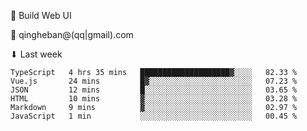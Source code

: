 🧙 Build Web UI

📧 qingheban@(qq|gmail).com

⬇ Last week

<!--START_SECTION:waka-->

```text
TypeScript   4 hrs 35 mins   ████████████████████▓░░░░   82.33 %
Vue.js       24 mins         █▓░░░░░░░░░░░░░░░░░░░░░░░   07.23 %
JSON         12 mins         █░░░░░░░░░░░░░░░░░░░░░░░░   03.65 %
HTML         10 mins         ▓░░░░░░░░░░░░░░░░░░░░░░░░   03.28 %
Markdown     9 mins          ▓░░░░░░░░░░░░░░░░░░░░░░░░   02.97 %
JavaScript   1 min           ░░░░░░░░░░░░░░░░░░░░░░░░░   00.45 %
```

<!--END_SECTION:waka-->

<!--
**banqinghe/banqinghe** is a ✨ _special_ ✨ repository because its `README.md` (this file) appears on your GitHub profile.

Here are some ideas to get you started:

- 🔭 I’m currently working on ...
- 🌱 I’m currently learning ...
- 👯 I’m looking to collaborate on ...
- 🤔 I’m looking for help with ...
- 💬 Ask me about ...
- 📫 How to reach me: ...
- 😄 Pronouns: ...
- ⚡ Fun fact: ...
-->
